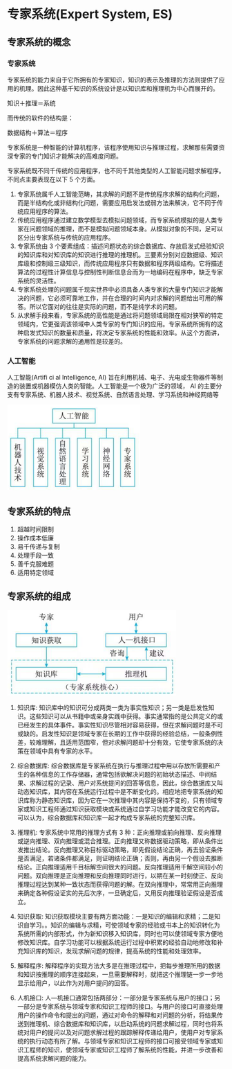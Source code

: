 # 专家系统(Expert System, ES)

## 专家系统的概念

### 专家系统

专家系统的能力来自于它所拥有的专家知识，知识的表示及推理的方法则提供了应用的机理。因此这种基千知识的系统设计是以知识库和推理机为中心而展开的。

知识＋推理＝系统

而传统的软件的结构是：

数据结构＋算法＝程序

专家系统是一种智能的计算机程序，该程序使用知识与推理过程，求解那些需要资深专家的专门知识才能解决的高难度问题。

专家系统既不同千传统的应用程序，也不同千其他类型的人工智能问题求解程序。不同点主要表现在以下 5 个方面。

1. 专家系统属千人工智能范畴，其求解的问题不是传统程序求解的结构化问题，而是半结构化或非结构化问题，需要应用启发法或弱方法来解决，它不同于传统应用程序的算法。
2. 传统应用程序通过建立数学模型去模拟问题领域，而专家系统模拟的是人类专家在问题领域的推理，而不是模拟问题领域本身。从模拟对象的不同，足可以区分出专家系统与传统的应用程序。
3. 专家系统由 3 个要素组成：描述问题状态的综合数据库、存放启发式经验知识的知识库和对知识库的知识进行推理的推理机。三要素分别对应数据级、知识库级和控制级三级知识，而传统应用程序只有数据和程序两级结构。它将描述算法的过程性计算信息与控制性判断信息合而为一地编码在程序中，缺乏专家系统的灵活性。
4. 专家系统处理的问题属千现实世界中必须具备人类专家的大量专门知识才能解决的问题，它必须可靠地工作，并在合理的时间内对求解的问题给出可用的解答。所以它面对的往往是实际的问题，而不是纯学术的问题。
5. 从求解手段来看，专家系统的高性能是通过将问题领域局限在相对狭窄的特定领域内，它更强调该领域中人类专家的专门知识的应用。专家系统所拥有的这种启发式知识的数量和质量，将决定专家系统的性能和效率。从这个方面讲，专家系统的问题求解的通用性是较差的。

### 人工智能

人工智能(Artifi ci al Intelligence,  AI) 旨在利用机械、电子、光电或生物器件等制造的装置或机器模仿人类的智能。人工智能是一个极为广泛的领域， AI 的主要分支有专家系统、机器人技术、视觉系统、自然语言处理、学习系统和神经网络等

![alt text](5专家系统/人工智能主要分支.png)

## 专家系统的特点

1. 超越时间限制
2. 操作成本低廉
3. 易千传递与复制
4. 处理手段一致
5. 善千克服难题
6. 适用特定领域

## 专家系统的组成

![alt text](5专家系统/专家系统的一般结构.png)

1. 知识库: 知识库中的知识可分成两类一类为事实性知识；另一类是启发性知识。这些知识可以从书籍中或亲身实践中获得。事实通常指的是公共定义的或已经发生的具体事件。事实性知识尽管相对容易获得，但在求解问题时是不可或缺的。启发性知识是领域专家在长期的工作中获得的经验总结，一般条例性差，较难理解，且适用范围窄，但对求解问题却十分有效，它使专家系统的决策在领域中具有专家的水平。

2. 综合数据库: 综合数据库是专家系统在执行与推理过程中用以存放所需要和产生的各种信息的工作存储器，通常包括欲解决问题的初始状态描述、中间结果、求解过程的记录、用户对系统提问的回答等信息，因此，综合数据库又叫动态知识库，其内容在系统运行过程中是不断变化的。相应地把专家系统的知识库称为静态知识库，因为它在一次推理中其内容是保持不变的，只有领域专家或知识工程师通过知识获取模块或系统通过自学习功能才能改变它的内容。可以认为，综合数据库和知识库一起才构成专家系统的完整知识库。

3. 推理机: 专家系统中常用的推理方式有 3 种：正向推理或前向推理、反向推理或逆向推理、双向推理或混合推理。正向推理又称数据驱动策略，即从条件出发推出结论。反向推理又称目标驱动策略，即先假设结论正确，再去验证条件是否满足，若诸条件都满足，则证明结论正确；否则，再由另一个假设去推断结论。正向推理适用千目标解空间很大的问题。反向推理适用千解空间较小的问题。双向推理是正向推理和反向推理同时进行，以期在某一时刻使正、反向推理过程达到某种一致状态而获得问题的解。在双向推理中，常常用正向推理来确定各种假设证实的先后次序，一旦确定后，又用反向推理验证假设是否成立。

4. 知识获取: 知识获取模块主要有两方面功能：一是知识的编辑和求精；二是知识自学习。。知识的编辑与求精，可使领域专家的经验或书本上的知识转化为系统所需的内部形式，作为新知识移入知识库，同时也可以使领域专家方便地修改知识库。自学习功能可以根据系统运行过程中积累的经验自动地修改和补充知识库的知识，发现求解问题的规律，提高系统的性能和处理效率。

5. 解释程序: 解释程序的实现方法大多是在推理过程中，把每步推理所用的数据和知识按推理的顺序连接起来，一旦需要解释时，就把这个推理链一步一步地显示给用户，以此作为对用户提问的回答。

6. 人机接口: 人—机接口通常包括两部分：一部分是专家系统与用户的接口；另一部分是专家系统与领域专家和知识工程师的接口。与用户的接口可直接处理用户的操作命令和提出的问题，通过对命令的解释和对问题的分析，将结果传送到推理机、综合数据库和知识库，以启动系统的问题求解过程，同时也将系统对用户的提问以及对问题求解过程的跟踪解释传递给用户，使用户对专家系统的执行动态有所了解。与领域专家和知识工程师的接口可接受领域专家或知识工程师的知识，使领域专家或知识工程师了解系统的性能，并进一步改善和提高系统求解问题的能力。
